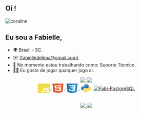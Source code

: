 ## Oi ! 

<img align="center" alt="coraline" height="180em" src="https://c.tenor.com/uVLd3xFewB8AAAAC/tenor.gif">

## Eu sou a Fabielle, 

* 🌍 Brasil - SC.
* ✉️ [fabielledelima@gmail.com].
* 🚀 No momento estou trabalhando como: Suporte Técnico.
* 👍🏽 Eu gosto de jogar qualquer jogo ai.

<div align="center">
  <a href="https://github.com/Limaaad" />
  <img height="180em" src="https://github-readme-stats.vercel.app/api?username=Limaaad&show_icons=true&theme=dracula&include_all_commits=true&count_private=true"/>
  <img height="180em" src="https://github-readme-stats.vercel.app/api/top-langs/?username=Limaaad&layout=compact&langs_count=7&theme=dracula"/>
</div>
<div style="display: inline_block" align="center">
  <img align="center" alt="Fabi-Js" height="30" width="40" src="https://raw.githubusercontent.com/devicons/devicon/master/icons/javascript/javascript-plain.svg">
  <img align="center" alt="Fabi-HTML" height="30" width="40" src="https://raw.githubusercontent.com/devicons/devicon/master/icons/html5/html5-original.svg">
  <img align="center" alt="Fabi-CSS" height="30" width="40" src="https://raw.githubusercontent.com/devicons/devicon/master/icons/css3/css3-original.svg">
  <img align="center" alt="Fabi-Python" height="30" width="40" src="https://raw.githubusercontent.com/devicons/devicon/master/icons/python/python-original.svg">
  <img align="center" alt="Fabi-PostgreSQL" height="30" width="40" src="https://cdn.jsdelivr.net/gh/devicons/devicon/icons/postgresql/postgresql-original.svg">
</div>

  ##
 
<div align="center"> 
  <a href="https://www.instagram.com/fabiellee__/" target="_blank">
    <img src="https://img.shields.io/badge/-Instagram-%23E4405F?style=for-the-badge&logo=instagram&logoColor=white" target="_blank" />
  </a>
  <a href="https://www.linkedin.com/in/fabielle-de-lima-andrade-1624b7239/" target="_blank">
    <img src="https://img.shields.io/badge/-LinkedIn-%230077B5?style=for-the-badge&logo=linkedin&logoColor=white" target="_blank" />
  </a> 
  

